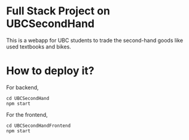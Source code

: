 # Full Stack Project on UBCSecondHand

This is a webapp for UBC students to trade the second-hand goods like used textbooks and bikes.
# How to deploy it?
For backend,
```
cd UBCSecondHand
npm start
```
For the frontend,
```
cd UBCSecondHandFrontend
npm start
```
